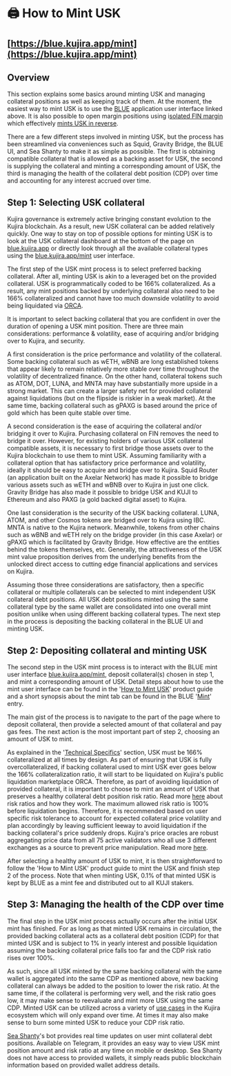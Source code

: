 # 🖨 How to Mint USK

## [https://blue.kujira.app/mint](https://blue.kujira.app/mint)

## Overview

This section explains some basics around minting USK and managing collateral positions as well as keeping track of them. At the moment, the easiest way to mint USK is to use the [BLUE](../blue/) application user interface linked above. It is also possible to open margin positions using i[solated FIN margin](../fin/how-to-use-fin/spot-and-margin-trade-ui/isolated-fin-margin.md#overview) which effectively [mints USK in reverse](../fin/how-to-use-fin/spot-and-margin-trade-ui/isolated-fin-margin.md#mechanism).

There are a few different steps involved in minting USK, but the process has been streamlined via conveniences such as Squid, Gravity Bridge, the BLUE UI, and Sea Shanty to make it as simple as possible. The first is obtaining compatible collateral that is allowed as a backing asset for USK, the second is supplying the collateral and minting a corresponding amount of USK, the third is managing the health of the collateral debt position (CDP) over time and accounting for any interest accrued over time.

## Step 1: Selecting USK collateral&#x20;

Kujira governance is extremely active bringing constant evolution to the Kujira blockchain. As a result, new USK collateral can be added relatively quickly. One way to stay on top of possible options for minting USK is to look at the USK collateral dashboard at the bottom of the page on [blue.kujira.app](https://blue.kujira.app) or directly look through all the available collateral types using the [blue.kujira.app/mint](https://blue.kujira.app/mint) user interface.

The first step of the USK mint process is to select preferred backing collateral. After all, minting USK is akin to a leveraged bet on the provided collateral. USK is programmatically coded to be 166% collateralized. As a result, any mint positions backed by underlying collateral also need to be 166% collateralized and cannot have too much downside volatility to avoid being liquidated via [ORCA](../orca/).

It is important to select backing collateral that you are confident in over the duration of opening a USK mint position. There are three main considerations: performance & volatility, ease of acquiring and/or bridging over to Kujira, and security.&#x20;

A first consideration is the price performance and volatility of the collateral. Some backing collateral such as wETH, wBNB are long established tokens that appear likely to remain relatively more stable over time throughout the volatility of decentralized finance. On the other hand, collateral tokens such as ATOM, DOT, LUNA, and MNTA may have substantially more upside in a strong market. This can create a larger safety net for provided collateral against liquidations (but on the flipside is riskier in a weak market). At the same time, backing collateral such as gPAXG is based around the price of gold which has been quite stable over time.

A second consideration is the ease of acquiring the collateral and/or bridging it over to Kujira. Purchasing collateral on FIN removes the need to bridge it over. However, for existing holders of various USK collateral compatible assets, it is necessary to first bridge those assets over to the Kujira blockchain to use them to mint USK. Assuming familiarity with a collateral option that has satisfactory price performance and volatility, ideally it should be easy to acquire and bridge over to Kujira. Squid Router (an application built on the Axelar Network) has made it possible to bridge various assets such as wETH and wBNB over to Kujira in just one click. Gravity Bridge has also made it possible to bridge USK and KUJI to Ethereum and also PAXG (a gold backed digital asset) to Kujira.

One last consideration is the security of the USK backing collateral. LUNA, ATOM, and other Cosmos tokens are bridged over to Kujira using IBC. MNTA is native to the Kujira network. Meanwhile, tokens from other chains such as wBNB and wETH rely on the bridge provider (in this case Axelar) or gPAXG which is facilitated by Gravity Bridge. How effective are the entities behind the tokens themselves, etc. Generally, the attractiveness of the USK mint value proposition derives from the underlying benefits from the unlocked direct access to cutting edge financial applications and services on Kujira.

Assuming those three considerations are satisfactory, then a specific collateral or multiple collaterals can be selected to mint independent USK collateral debt positions. All USK debt positions minted using the same collateral type by the same wallet are consolidated into one overall mint position unlike when using different backing collateral types. The next step in the process is depositing the backing collateral in the BLUE UI and minting USK.

## Step 2: Depositing collateral and minting USK

The second step in the USK mint process is to interact with the BLUE mint user interface [blue.kujira.app/mint](https://blue.kujira.app/mint), deposit collateral(s) chosen in step 1, and mint a corresponding amount of USK. Detail steps about how to use the mint user interface can be found in the '[How to Mint USK](../blue/product-guides/how-to-mint-usk.md)' product guide and a short synopsis about the mint tab can be found in the BLUE '[Mint](../blue/mint.md)' entry.

The main gist of the process is to navigate to the part of the page where to deposit collateral, then provide a selected amount of that collateral and pay gas fees. The next action is the most important part of step 2, choosing an amount of USK to mint.&#x20;

As explained in the '[Technical Specifics](technical-specifics.md)' section, USK must be 166% collateralized at all times by design. As part of ensuring that USK is fully overcollateralized, if backing collateral used to mint USK ever goes below the 166% collateralization ratio, it will start to be liquidated on Kujira's public liquidation marketplace ORCA. Therefore, as part of avoiding liquidation of provided collateral, it is important to choose to mint an amount of USK that preserves a healthy collateral debt position risk ratio. Read more [here](technical-specifics.md) about risk ratios and how they work. The maximum allowed risk ratio is 100% before liquidation begins. Therefore, it is recommended based on user specific risk tolerance to account for expected collateral price volatility and plan accordingly by leaving sufficient leeway to avoid liquidation if the backing collateral's price suddenly drops. Kujira's price oracles are robust aggregating price data from all 75 active validators who all use 3 different exchanges as a source to prevent price manipulation. Read more [here](../../developers/smart-contracts/oracle.md). &#x20;

After selecting a healthy amount of USK to mint, it is then straightforward to follow the 'How to Mint USK' product guide to mint the USK and finish step 2 of the process. Note that when minting USK, 0.1% of that minted USK is kept by BLUE as a mint fee and distributed out to all KUJI stakers.

## Step 3: Managing the health of the CDP over time

The final step in the USK mint process actually occurs after the initial USK mint has finished. For as long as that minted USK remains in circulation, the provided backing collateral acts as a collateral debt position (CDP) for that minted USK and is subject to 1% in yearly interest and possible liquidation assuming the backing collateral price falls too far and the CDP risk ratio rises over 100%. &#x20;

As such, since all USK minted by the same backing collateral with the same wallet is aggregated into the same CDP as mentioned above, new backing collateral can always be added to the position to lower the risk ratio. At the same time, if the collateral is performing very well, and the risk ratio goes low, it may make sense to reevaluate and mint more USK using the same CDP. Minted USK can be utilized across a variety of [use cases](use-cases.md) in the Kujira ecosystem which will only expand over time. At times it may also make sense to burn some minted USK to reduce your CDP risk ratio.

[Sea Shanty](../../governance/capybara-labs.md)'s bot provides real time updates on user mint collateral debt positions. Available on Telegram, it provides an easy way to view USK mint position amount and risk ratio at any time on mobile or desktop. Sea Shanty does not have access to provided wallets, it simply reads public blockchain information based on provided wallet address details.         &#x20;



